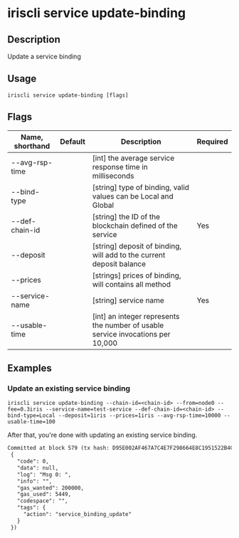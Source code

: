 # iriscli service update-binding 

## Description

Update a service binding

## Usage

```
iriscli service update-binding [flags]
```

## Flags
| Name, shorthand       | Default                 | Description                                                                                                                                           | Required |
| --------------------- | ----------------------- | ----------------------------------------------------------------------------------------------------------------------------------------------------- | -------- |
| --avg-rsp-time        |                         | [int] the average service response time in milliseconds                                                                                               |          |
| --bind-type           |                         | [string] type of binding, valid values can be Local and Global                                                                                        |          |
| --def-chain-id        |                         | [string] the ID of the blockchain defined of the service                                                                                              |  Yes     |
| --deposit             |                         | [string] deposit of binding, will add to the current deposit balance                                                                                  |          |
| --prices              |                         | [strings] prices of binding, will contains all method                                                                                                 |          |
| --service-name        |                         | [string] service name                                                                                                                                 |  Yes     |
| --usable-time         |                         | [int] an integer represents the number of usable service invocations per 10,000                                                                       |          |

## Examples

### Update an existing service binding
```shell
iriscli service update-binding --chain-id=<chain-id> --from=node0 --fee=0.3iris --service-name=test-service --def-chain-id=<chain-id> --bind-type=Local --deposit=1iris --prices=1iris --avg-rsp-time=10000 --usable-time=100
```

After that, you're done with updating an existing service binding.

```txt
Committed at block 579 (tx hash: D95E002AF467A7C4E7F298664E8C1951522B4CB61D26B01AC9705703E75557AB, response:
 {
   "code": 0,
   "data": null,
   "log": "Msg 0: ",
   "info": "",
   "gas_wanted": 200000,
   "gas_used": 5449,
   "codespace": "",
   "tags": {
     "action": "service_binding_update"
   }
 })
```

